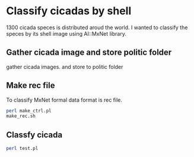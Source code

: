 # Classify cicadas by shell  

1300 cicada speces is distributed aroud the world.
I wanted to classify the speces by its shell image using AI::MxNet library.

## Gather cicada image and store politic folder

gather cicada images. and store to politic folder

## Make rec file

To classify MxNet formal data format is rec file.

```sh
perl make_ctrl.pl
make_rec.sh
```

## Classfy cicada

```sh
perl test.pl
```

